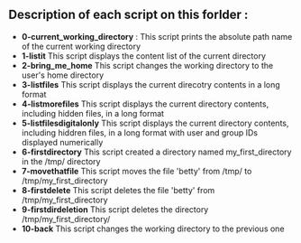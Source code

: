 ## Description of each script on this forlder :

- **0-current_working_directory** :
This script prints the absolute path name of the current working directory
- **1-listit**
This script displays the content list of the current directory
- **2-bring_me_home**
This script changes the working directory to the user's home directory
- **3-listfiles**
This script displays the current direcotry contents in a long format
- **4-listmorefiles**
This script displays the current directory contents, including hidden files, in a long format
- **5-listfilesdigitalonly**
This script displays the current directory contents, including hiddren files, in a long format with user and group IDs displayed numerically
- **6-firstdirectory**
This script created a directory named my_first_directory in the /tmp/ directory
- **7-movethatfile**
This script moves the file 'betty' from /tmp/ to /tmp/my_first_directory
- **8-firstdelete**
This script deletes the file 'betty' from /tmp/my_first_directory
- **9-firstdirdeletion**
This script deletes the directory /tmp/my_first_directory/
- **10-back**
This script changes the working directory to the previous one
